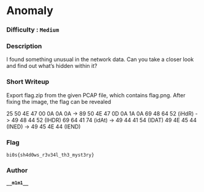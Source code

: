 # Anomaly

### Difficulty : `Medium`

### Description
I found something unusual in the network data. Can you take a closer look and find out what’s hidden within it?

### Short Writeup
Export flag.zip from the given PCAP file, which contains flag.png. After fixing the image, the flag can be revealed

25 50 4E 47 00 0A 0A 0A -> 89 50 4E 47 0D 0A 1A 0A
69 48 64 52 (iHdR) -> 49 48 44 52 (IHDR)
69 64 41 74 (idAt) -> 49 44 41 54 (IDAT)
49 4E 45 44 (INED) -> 49 45 4E 44 (IEND)

### Flag
`bi0s{sh4d0ws_r3v34l_th3_myst3ry}`

### Author

**```__m1m1__```**